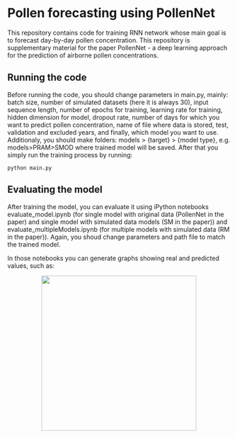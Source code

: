 # Pollen forecasting using PollenNet

This repository contains code for training RNN network whose main goal is to forecast day-by-day pollen concentration.
This repository is supplementary material for the paper PollenNet -  a deep learning approach for the prediction of airborne pollen concentrations.

## Running the code
Before running the code, you should change parameters in main.py, mainly: batch size, number of simulated datasets (here it is always 30), input sequence length, number of epochs for training, learning rate for training, hidden dimension for model, dropout rate, number of days for which you want to predict pollen concentration, name of file where data is stored, test, validation and excluded years, and finally, which model you want to use.
Additionaly, you should make folders: models > {target} > {model type}, e.g. models>PRAM>SMOD where trained model will be saved. After that you simply run the training process by running: 
```
python main.py
```

## Evaluating the model
After training the model, you can evaluate it using iPython notebooks evaluate_model.ipynb (for single model with original data (PollenNet in the paper) and single model with simulated data models (SM in the paper)) and evaluate_multipleModels.ipynb (for multiple models with simulated data (RM in the paper)). Again, you shoud change parameters and path file to match the trained model.

In those notebooks you can generate graphs showing real and predicted values, such as:
<p align="center"><img src="https://github.com/dmatijev/polen_forcasting/blob/main/images/real_predicted_2020_2021_SMSD.jpg?raw=true" width="350" ></p>

<!--Koliko u sirinu ici? Trebam li napisati da imamo 3 modela, da imamo attention? Treba li pisati i sto je u kojem fileu? npr. da se pomocu simulate data simuliraju podaci za SMSD i MMSD? -->
